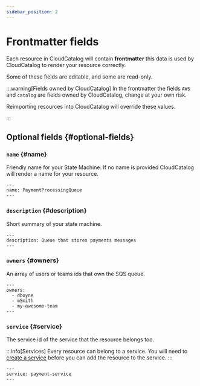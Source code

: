 ```yaml
---
sidebar_position: 2
---
```


# Frontmatter fields

Each resource in CloudCatalog will contain **frontmatter** this data is used by CloudCatalog to render your resource correctly.

Some of these fields are editable, and some are read-only.

:::warning[Fields owned by CloudCatalog]
In the frontmatter the fields `AWS` and `catalog` are fields owned by CloudCatalog, change at your own risk. 

Reimporting resources into CloudCatalog will override these values.

:::

## Optional fields {#optional-fields}

### `name` {#name}

Friendly name for your State Machine. If no name is provided CloudCatalog will render a name for your resource.

```mdx title="Example"
---
name: PaymentProcessingQueue
---
```

### `description` {#description}

Short summary of your state machine.

```mdx title="Example"
---
description: Queue that stores payments messages
---
```

### `owners` {#owners}

An array of users or teams ids that own the SQS queue.

```mdx title="Example"
---
owners:
  - dboyne
  - mSmith
  - my-awesome-team
---
```

### `service` {#service}

The service id of the service that the resource belongs too.

:::info[Services]
Every resource can belong to a service. You will need to [create a service](/docs/overview/guides/services/adding-services) before you can add the resource to the service.
:::

```mdx title="Example"
---
service: payment-service
---
```
